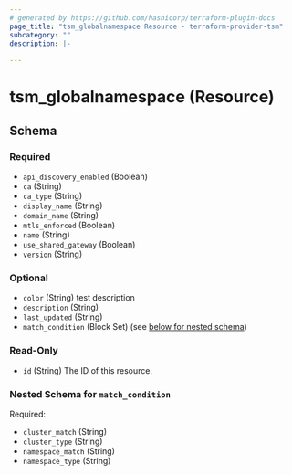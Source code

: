 ```yaml
---
# generated by https://github.com/hashicorp/terraform-plugin-docs
page_title: "tsm_globalnamespace Resource - terraform-provider-tsm"
subcategory: ""
description: |-
  
---
```


# tsm_globalnamespace (Resource)





<!-- schema generated by tfplugindocs -->
## Schema

### Required

- `api_discovery_enabled` (Boolean)
- `ca` (String)
- `ca_type` (String)
- `display_name` (String)
- `domain_name` (String)
- `mtls_enforced` (Boolean)
- `name` (String)
- `use_shared_gateway` (Boolean)
- `version` (String)

### Optional

- `color` (String) test description
- `description` (String)
- `last_updated` (String)
- `match_condition` (Block Set) (see [below for nested schema](#nestedblock--match_condition))

### Read-Only

- `id` (String) The ID of this resource.

<a id="nestedblock--match_condition"></a>
### Nested Schema for `match_condition`

Required:

- `cluster_match` (String)
- `cluster_type` (String)
- `namespace_match` (String)
- `namespace_type` (String)


